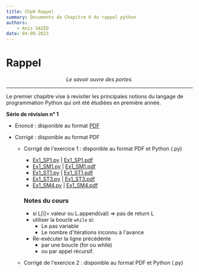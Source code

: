 ```yaml
---
title: Chp0 Rappel
summary: Documents de Chapitre 0 du rappel python
authors:
    - Anis SAIED
date: 04-09-2023
---
```


# Rappel

<center><i>Le savoir ouvre des portes.</i></center>

------

Le premier chapitre vise à revisiter les principales notions du langage de programmation Python qui ont été étudiées en première année.

**Série de révision n° 1**

* Enoncé : disponible au format [PDF](src/2/chp0/serie1/2eme_info_chp0_serie1_ennonce.pdf)

* Corrigé : disponible au format PDF
  + Corrigé de l'exercice 1 : disponible au format PDF et Python (.py)
    + [Ex1_SP1.py](src/2/chp0/serie1/ex1_sp1.py) | [Ex1_SP1.pdf](../src/2/chp0/serie1/ex1_sp1.pdf)
    + [Ex1_SM1.py](src/2/chp0/serie1/ex1_sm1.py) | [Ex1_SM1.pdf](../src/2/chp0/serie1/ex1_sm1.pdf)
    + [Ex1_ST1.py](src/2/chp0/serie1/ex1_st1.py) | [Ex1_ST1.pdf](../src/2/chp0/serie1/ex1_st1.pdf)
    + [Ex1_ST3.py](src/2/chp0/serie1/ex1_st3.py) | [Ex1_ST3.pdf](../src/2/chp0/serie1/ex1_st3.pdf)
    + [Ex1_SM4.py](src/2/chp0/serie1/ex1_sm4.py) | [Ex1_SM4.pdf](../src/2/chp0/serie1/ex1_sm4.pdf)
    ### Notes du cours
    - si L[i]= valeur ou L.append(val) => pas de return L
    - utiliser la boucle `while` si:
      - Le pas variable
      - Le nombre d'itérations inconnu à l'avance
    - Re-exécuter la ligne précédente 
      - par une boucle (for ou while) 
      - ou par appel récursif.
    
  + Corrigé de l'exercice 2 : disponible au format PDF et Python (.py)

